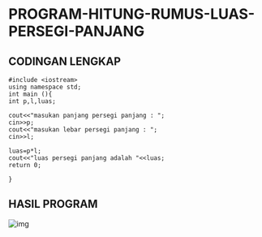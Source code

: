 # PROGRAM-HITUNG-RUMUS-LUAS-PERSEGI-PANJANG

## CODINGAN LENGKAP

    #include <iostream>
    using namespace std;
    int main (){
    int p,l,luas;

    cout<<"masukan panjang persegi panjang : ";
    cin>>p;
    cout<<"masukan lebar persegi panjang : ";
    cin>>l;

    luas=p*l;
    cout<<"luas persegi panjang adalah "<<luas;
    return 0;

    }
## HASIL PROGRAM
![img](https://github.com/dindapuspitadewi/PROGRAM-HITUNG-RUMUS-LUAS-PERSEGI-PANJANG/blob/master/persegi%20ppanjang.jpg?raw=true)
